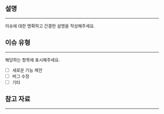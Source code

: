 ## 설명

---

이슈에 대한 명확하고 간결한 설명을 작성해주세요.

## 이슈 유형

---

해당하는 항목에 표시해주세요.

- [ ] 새로운 기능 제안
- [ ] 버그 수정
- [ ] 기타

## 참고 자료

---
